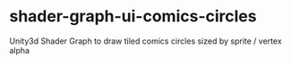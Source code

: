 # shader-graph-ui-comics-circles
Unity3d Shader Graph to draw tiled comics circles sized by sprite / vertex alpha
